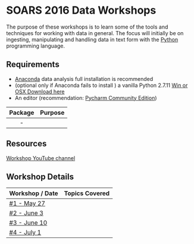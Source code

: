 # SOARS 2016 Data Workshops

The purpose of these workshops is to learn some of the tools and techniques for working with data in general.  The focus will initially be on ingesting, manipulating and handling data in text form with the [Python](http://www.python.org) programming language.

## Requirements
* [Anaconda](https://www.continuum.io/downloads) data analysis full installation is recommended
* (optional only if Anaconda fails to install ) a vanilla Python 2.7.11 [Win or OSX Download here](https://www.python.org/downloads/release/python-2711/)
* An editor (recommendation: [Pycharm Community Edition](https://www.jetbrains.com/pycharm/download))

| Package | Purpose |
|:-------:|---------|
| -       |         |


## Resources

[Workshop YouTube channel]()

## Workshop Details

| Workshop / Date | Topics Covered |
|---------------|----------------|
| [#1 - May 27](workshop/1) |         |
| [#2 - June 3](workshop/2) |         |
| [#3 - June 10](workshop/3) |         |
| [#4 - July 1](workshop/4) |         |


